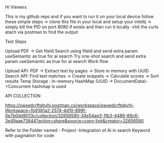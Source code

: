 Hi Viewers

This is my github repo and if you want to run it on your local device follow these simple steps -> clone this file in your local and setup your intellij -> simply kill the PID on port 8080 if exists and then run it locally ->hit the curls atach via postman to find the output

Test Steps

Upload PDF → Get fileId Search using fileId and send extra param useSemantic as true for ai search Try one-shot search and send extra param useSemantic as true for ai search Work flow

Upload API: PDF → Extract text by pages → Store in memory with UUID Search API: Find text matches → Create snippets → Calculate scores → Sort results Temp Storage : In-memory HashMap (UUID → DocumentData)->Concurrent hashmap is used

API COLLECTION

https://swxedcrftgbyhj.postman.co/workspace/swxedcrftgbyhj-Workspace~fb9381a2-2574-4d10-899f-0e7b0dd9013c/collection/32656590-34e54ae3-1fb3-4486-89c6-3e49aae73844?action=share&source=copy-link&creator=32656590

Refer to the Folder named - Project -Integration of Ai in search Keyword with pagination for code
